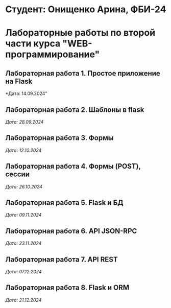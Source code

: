 # Студент: Онищенко Арина, ФБИ-24

# Лабораторные работы по второй части курса "WEB-программирование"

## Лабораторная работа 1. Простое приложение на Flask

*Дата: 14.09.2024"

## Лабораторная работа 2. Шаблоны в flask

*Дата: 28.09.2024*

## Лабораторная работа 3. Формы

*Дата: 12.10.2024*

## Лабораторная работа 4. Формы (POST), сессии

*Дата: 26.10.2024*

## Лабораторная работа 5. Flask и БД

*Дата: 09.11.2024*

## Лабораторная работа 6. API JSON-RPC

*Дата: 23.11.2024*

## Лабораторная работа 7. API REST

*Дата: 07.12.2024*

## Лабораторная работа 8. Flask и ORM

*Дата: 21.12.2024*
